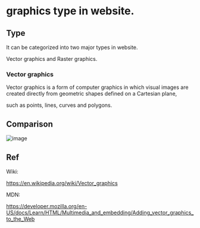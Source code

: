 # graphics type in website.
## Type 
It can be categorized into two major types in website.

Vector graphics and Raster graphics.

### Vector graphics

Vector graphics is a form of computer graphics in which visual images are created directly from geometric shapes defined on a Cartesian plane, 

such as points, lines, curves and polygons. 

## Comparison

![image](https://user-images.githubusercontent.com/75050655/236378008-179bc828-1955-4974-9bec-6fa268881b8e.png)

## Ref

Wiki:

https://en.wikipedia.org/wiki/Vector_graphics

MDN:

https://developer.mozilla.org/en-US/docs/Learn/HTML/Multimedia_and_embedding/Adding_vector_graphics_to_the_Web
